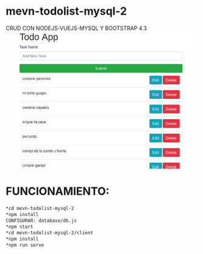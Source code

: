 # mevn-todolist-mysql-2
CRUD CON NODEJS-VUEJS-MYSQL Y BOOTSTRAP 4.3
![Alt text](todolist.png)

# FUNCIONAMIENTO:
```
*cd mevn-todolist-mysql-2
*npm install
CONFIGURAR: database/db.js
*npm start
*cd mevn-todolist-mysql-2/client
*npm install
*npm run serve
```
